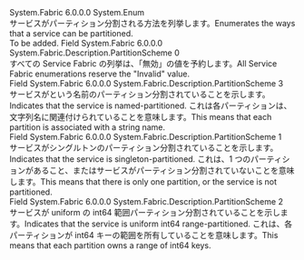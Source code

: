 <Type Name="PartitionScheme" FullName="System.Fabric.Description.PartitionScheme">
  <TypeSignature Language="C#" Value="public enum PartitionScheme" />
  <TypeSignature Language="ILAsm" Value=".class public auto ansi sealed PartitionScheme extends System.Enum" />
  <TypeSignature Language="DocId" Value="T:System.Fabric.Description.PartitionScheme" />
  <TypeSignature Language="VB.NET" Value="Public Enum PartitionScheme" />
  <TypeSignature Language="F#" Value="type PartitionScheme = " />
  <AssemblyInfo>
    <AssemblyName>System.Fabric</AssemblyName>
    <AssemblyVersion>6.0.0.0</AssemblyVersion>
  </AssemblyInfo>
  <Base>
    <BaseTypeName>System.Enum</BaseTypeName>
  </Base>
  <Docs>
    <summary>
      <para><span data-ttu-id="4770d-101">サービスがパーティション分割される方法を列挙します。</span><span class="sxs-lookup"><span data-stu-id="4770d-101">Enumerates the ways that a service can be partitioned.</span></span></para>
    </summary>
    <remarks>To be added.</remarks>
  </Docs>
  <Members>
    <Member MemberName="Invalid">
      <MemberSignature Language="C#" Value="Invalid" />
      <MemberSignature Language="ILAsm" Value=".field public static literal valuetype System.Fabric.Description.PartitionScheme Invalid = int32(0)" />
      <MemberSignature Language="DocId" Value="F:System.Fabric.Description.PartitionScheme.Invalid" />
      <MemberSignature Language="VB.NET" Value="Invalid" />
      <MemberSignature Language="F#" Value="Invalid = 0" Usage="System.Fabric.Description.PartitionScheme.Invalid" />
      <MemberType>Field</MemberType>
      <AssemblyInfo>
        <AssemblyName>System.Fabric</AssemblyName>
        <AssemblyVersion>6.0.0.0</AssemblyVersion>
      </AssemblyInfo>
      <ReturnValue>
        <ReturnType>System.Fabric.Description.PartitionScheme</ReturnType>
      </ReturnValue>
      <MemberValue>0</MemberValue>
      <Docs>
        <summary>
          <para><span data-ttu-id="4770d-102">すべての Service Fabric の列挙は、「無効」の値を予約します。</span><span class="sxs-lookup"><span data-stu-id="4770d-102">All Service Fabric enumerations reserve the "Invalid" value.</span></span></para>
        </summary>
      </Docs>
    </Member>
    <Member MemberName="Named">
      <MemberSignature Language="C#" Value="Named" />
      <MemberSignature Language="ILAsm" Value=".field public static literal valuetype System.Fabric.Description.PartitionScheme Named = int32(3)" />
      <MemberSignature Language="DocId" Value="F:System.Fabric.Description.PartitionScheme.Named" />
      <MemberSignature Language="VB.NET" Value="Named" />
      <MemberSignature Language="F#" Value="Named = 3" Usage="System.Fabric.Description.PartitionScheme.Named" />
      <MemberType>Field</MemberType>
      <AssemblyInfo>
        <AssemblyName>System.Fabric</AssemblyName>
        <AssemblyVersion>6.0.0.0</AssemblyVersion>
      </AssemblyInfo>
      <ReturnValue>
        <ReturnType>System.Fabric.Description.PartitionScheme</ReturnType>
      </ReturnValue>
      <MemberValue>3</MemberValue>
      <Docs>
        <summary>
          <para><span data-ttu-id="4770d-103">サービスがという名前のパーティション分割されていることを示します。</span><span class="sxs-lookup"><span data-stu-id="4770d-103">Indicates that the service is named-partitioned.</span></span> <span data-ttu-id="4770d-104">これは各パーティションは、文字列名に関連付けられていることを意味します。</span><span class="sxs-lookup"><span data-stu-id="4770d-104">This means that each partition is associated with a string name.</span></span></para>
        </summary>
      </Docs>
    </Member>
    <Member MemberName="Singleton">
      <MemberSignature Language="C#" Value="Singleton" />
      <MemberSignature Language="ILAsm" Value=".field public static literal valuetype System.Fabric.Description.PartitionScheme Singleton = int32(1)" />
      <MemberSignature Language="DocId" Value="F:System.Fabric.Description.PartitionScheme.Singleton" />
      <MemberSignature Language="VB.NET" Value="Singleton" />
      <MemberSignature Language="F#" Value="Singleton = 1" Usage="System.Fabric.Description.PartitionScheme.Singleton" />
      <MemberType>Field</MemberType>
      <AssemblyInfo>
        <AssemblyName>System.Fabric</AssemblyName>
        <AssemblyVersion>6.0.0.0</AssemblyVersion>
      </AssemblyInfo>
      <ReturnValue>
        <ReturnType>System.Fabric.Description.PartitionScheme</ReturnType>
      </ReturnValue>
      <MemberValue>1</MemberValue>
      <Docs>
        <summary>
          <para><span data-ttu-id="4770d-105">サービスがシングルトンのパーティション分割されていることを示します。</span><span class="sxs-lookup"><span data-stu-id="4770d-105">Indicates that the service is singleton-partitioned.</span></span> <span data-ttu-id="4770d-106">これは、1 つのパーティションがあること、またはサービスがパーティション分割されていないことを意味します。</span><span class="sxs-lookup"><span data-stu-id="4770d-106">This means that there is only one partition, or the service is not partitioned.</span></span></para>
        </summary>
      </Docs>
    </Member>
    <Member MemberName="UniformInt64Range">
      <MemberSignature Language="C#" Value="UniformInt64Range" />
      <MemberSignature Language="ILAsm" Value=".field public static literal valuetype System.Fabric.Description.PartitionScheme UniformInt64Range = int32(2)" />
      <MemberSignature Language="DocId" Value="F:System.Fabric.Description.PartitionScheme.UniformInt64Range" />
      <MemberSignature Language="VB.NET" Value="UniformInt64Range" />
      <MemberSignature Language="F#" Value="UniformInt64Range = 2" Usage="System.Fabric.Description.PartitionScheme.UniformInt64Range" />
      <MemberType>Field</MemberType>
      <AssemblyInfo>
        <AssemblyName>System.Fabric</AssemblyName>
        <AssemblyVersion>6.0.0.0</AssemblyVersion>
      </AssemblyInfo>
      <ReturnValue>
        <ReturnType>System.Fabric.Description.PartitionScheme</ReturnType>
      </ReturnValue>
      <MemberValue>2</MemberValue>
      <Docs>
        <summary>
          <para><span data-ttu-id="4770d-107">サービスが uniform の int64 範囲パーティション分割されていることを示します。</span><span class="sxs-lookup"><span data-stu-id="4770d-107">Indicates that the service is uniform int64 range-partitioned.</span></span> <span data-ttu-id="4770d-108">これは、各パーティションが int64 キーの範囲を所有していることを意味します。</span><span class="sxs-lookup"><span data-stu-id="4770d-108">This means that each partition owns a range of int64 keys.</span></span></para>
        </summary>
      </Docs>
    </Member>
  </Members>
</Type>